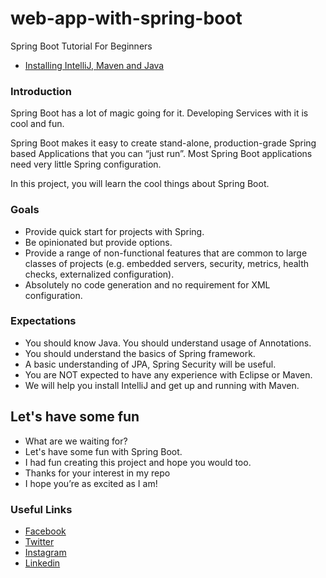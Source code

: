 # web-app-with-spring-boot

Spring Boot Tutorial For Beginners
* [Installing IntelliJ, Maven and Java](#installing-tools)

### Introduction

Spring Boot has a lot of magic going for it. Developing Services with it is cool and fun.

Spring Boot makes it easy to create stand-alone, production-grade Spring based Applications that you can “just run”. Most Spring Boot applications need very little Spring configuration.

In this project, you will learn the cool things about Spring Boot.

### Goals
- Provide quick start for projects with Spring.
- Be opinionated but provide options.
- Provide a range of non-functional features that are common to large classes of projects (e.g. embedded servers, security, metrics, health checks, externalized configuration).
- Absolutely no code generation and no requirement for XML configuration.

### Expectations
- You should know Java. You should understand usage of Annotations.
- You should understand the basics of Spring framework.
- A basic understanding of JPA, Spring Security will be useful.
- You are NOT expected to have any experience with Eclipse or Maven.
- We will help you install IntelliJ and get up and running with Maven.

## Let's have some fun
- What are we waiting for?
- Let's have some fun with Spring Boot.
- I had fun creating this project and hope you would too.
- Thanks for your interest in my repo
 - I hope you’re as excited as I am!  


### Useful Links
- [Facebook](https://www.facebook.com/xola.mkhatshwa.5)
- [Twitter](https://twitter.com/XolaMkhatshwa)
- [Instagram](https://www.instagram.com/xola_mkhatshwa/)
- [Linkedin](https://www.linkedin.com/in/xola-mkhatshwa-966482a0/)







